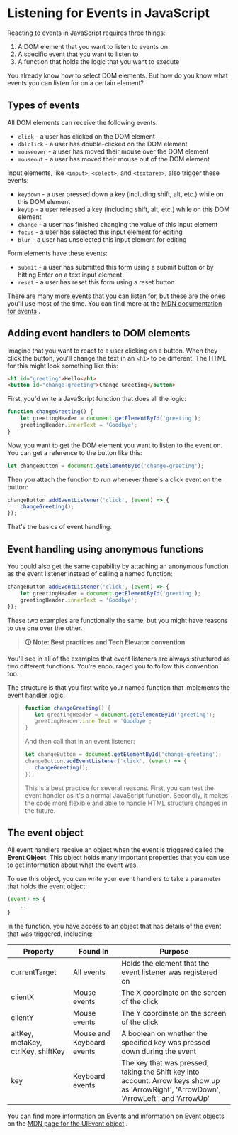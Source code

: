 # Listening for Events in JavaScript

Reacting to events in JavaScript requires three things:

1.  A DOM element that you want to listen to events on
2.  A specific event that you want to listen to
3.  A function that holds the logic that you want to execute

You already know how to select DOM elements. But how do you know what events you can listen for on a certain element?

## Types of events

All DOM elements can receive the following events:

-   `click` - a user has clicked on the DOM element
-   `dblclick` - a user has double-clicked on the DOM element
-   `mouseover` - a user has moved their mouse over the DOM element
-   `mouseout` - a user has moved their mouse out of the DOM element

Input elements, like `<input>`, `<select>`, and `<textarea>`, also trigger these events:

-   `keydown` - a user pressed down a key (including shift, alt, etc.) while on this DOM element
-   `keyup` - a user released a key (including shift, alt, etc.) while on this DOM element
-   `change` - a user has finished changing the value of this input element
-   `focus` - a user has selected this input element for editing
-   `blur` - a user has unselected this input element for editing

Form elements have these events:

-   `submit` - a user has submitted this form using a submit button or by hitting Enter on a text input element
-   `reset` - a user has reset this form using a reset button

There are many more events that you can listen for, but these are the ones you'll use most of the time. You can find more at the [MDN documentation for events](https://developer.mozilla.org/en-US/docs/Web/Events) .

## Adding event handlers to DOM elements

Imagine that you want to react to a user clicking on a button. When they click the button, you'll change the text in an `<h1>` to be different. The HTML for this might look something like this:

```html
<h1 id="greeting">Hello</h1>
<button id="change-greeting">Change Greeting</button>
```

First, you'd write a JavaScript function that does all the logic:

```js
function changeGreeting() {
    let greetingHeader = document.getElementById('greeting');
    greetingHeader.innerText = 'Goodbye';
}
```

Now, you want to get the DOM element you want to listen to the event on. You can get a reference to the button like this:

```js
let changeButton = document.getElementById('change-greeting');
```

Then you attach the function to run whenever there's a click event on the button:

```js
changeButton.addEventListener('click', (event) => {
    changeGreeting();
});
```

That's the basics of event handling.

## Event handling using anonymous functions

You could also get the same capability by attaching an anonymous function as the event listener instead of calling a named function:

```js
changeButton.addEventListener('click', (event) => {
    let greetingHeader = document.getElementById('greeting');
    greetingHeader.innerText = 'Goodbye';
});
```

These two examples are functionally the same, but you might have reasons to use one over the other.

>**🛈 Note: Best practices and Tech Elevator convention**
>
You'll see in all of the examples that event listeners are always structured as two different functions. You're encouraged you to follow this convention too.
>
The structure is that you first write your named function that implements the event handler logic:
>
>```js
>function changeGreeting() {
>    let greetingHeader = document.getElementById('greeting');
>    greetingHeader.innerText = 'Goodbye';
>}
>```
>
>And then call that in an event listener:
>
>```js
>let changeButton = document.getElementById('change-greeting');
>changeButton.addEventListener('click', (event) => {
>    changeGreeting();
>});
>```
>
>This is a best practice for several reasons. First, you can test the event handler as it's a normal JavaScript function. Secondly, it makes the code more flexible and able to handle HTML structure changes in the future.

## The event object

All event handlers receive an object when the event is triggered called the **Event Object**. This object holds many important properties that you can use to get information about what the event was.

To use this object, you can write your event handlers to take a parameter that holds the event object:

```js
(event) => {
    ...
}
```

In the function, you have access to an object that has details of the event that was triggered, including:

| **Property**                       | **Found In**              | **Purpose**                                                                                                                              |
| ---------------------------------- | ------------------------- | ---------------------------------------------------------------------------------------------------------------------------------------- |
| currentTarget                      | All events                | Holds the element that the event listener was registered on                                                                              |
| clientX                            | Mouse events              | The X coordinate on the screen of the click                                                                                              |
| clientY                            | Mouse events              | The Y coordinate on the screen of the click                                                                                              |
| altKey, metaKey, ctrlKey, shiftKey | Mouse and Keyboard events | A boolean on whether the specified key was pressed down during the event                                                                 |
| key                                | Keyboard events           | The key that was pressed, taking the Shift key into account. Arrow keys show up as 'ArrowRight', 'ArrowDown', 'ArrowLeft', and 'ArrowUp' |

You can find more information on Events and information on Event objects on the [MDN page for the UIEvent object](https://developer.mozilla.org/en-US/docs/Web/API/UIEvent) .